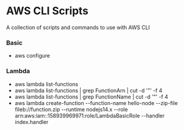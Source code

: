 # AWS CLI Scripts

A collection of scripts and commands to use with AWS CLI

### Basic

- aws configure

### Lambda 

- aws lambda list-functions
- aws lambda list-functions | grep FunctionArn | cut -d '"' -f 4
- aws lambda list-functions | grep FunctionName | cut -d '"' -f 4
- aws lambda create-function --function-name hello-node --zip-file fileb://function.zip --runtime nodejs14.x --role arn:aws:iam::158939969971:role/LambdaBasicRole --handler index.handler
